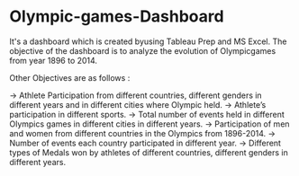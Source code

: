 # Olympic-games-Dashboard

It's a dashboard which is created byusing Tableau Prep and MS Excel.
The objective of the dashboard is to analyze the evolution of Olympicgames from year 1896 to 2014.

Other Objectives are as follows :

-> Athlete Participation from different countries, different genders in different years and in different cities where Olympic held.
-> Athlete’s participation in different sports.
-> Total number of events held in different Olympics games in different cities in different years.
-> Participation of men and women from different countries in the Olympics from 1896-2014.
-> Number of events each country participated in different year.
-> Different types of Medals won by athletes of different countries, different genders in different years.
